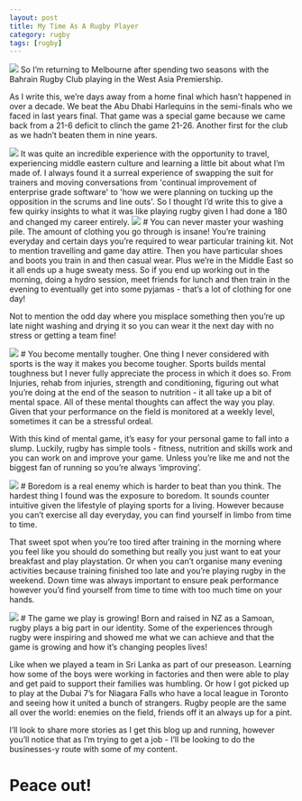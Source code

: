 ```yaml
---
layout: post
title: My Time As A Rugby Player
category: rugby
tags: [rugby]  
---
```


<img src="https://instagram.fbah6-1.fna.fbcdn.net/vp/e909a0902c72f94e13bd2cfab1f11ff4/5B449448/t51.2885-15/e35/27574084_161989241255398_248148014768586752_n.jpg">
So I’m returning to Melbourne after spending two seasons with the Bahrain Rugby Club playing in the West Asia Premiership.

As I write this, we’re days away from a home final which hasn’t happened in over a decade. We beat the Abu Dhabi Harlequins in the semi-finals who we faced in last years final. That game was a special game because we came back from a 21-6 deficit to clinch the game 21-26. Another first for the club as we hadn’t beaten them in nine years.

<img src="https://scontent.fbah6-1.fna.fbcdn.net/v/t31.0-8/21687193_10156721869809251_2256106036694980647_o.jpg?_nc_cat=0&_nc_eui2=v1%3AAeHvMyYNRgs1l8JS98LOJAe47R481IbTT4HDkMN_icq2_XOl0tgCg_ADszxYWhrikC9mzhaH87StQRFqa43Qle2ai7PTn-MZDKNa_M0JWIMSXA&oh=7908a6fc438e265ca02bd06206107df2&oe=5B3B5359">
It was quite an incredible experience with the opportunity to travel, experiencing middle eastern culture and learning a little bit about what I’m made of. I always found it a surreal experience of swapping the suit for trainers and moving conversations from 'continual improvement of enterprise grade software' to 'how we were planning on tucking up the opposition in the scrums and line outs'. So I thought I’d write this to give a few quirky insights to what it was like playing rugby given I had done a 180 and changed my career entirely.

<img src="https://scontent.fbah6-1.fna.fbcdn.net/v/t1.0-9/29062832_10156296455531096_4179482110811176960_o.jpg?_nc_cat=0&_nc_eui2=v1%3AAeEIqmBp1S-iq-tYHNk9lt_lerZl6pR2G3J7ocd71UcdOyAI6Kr7B-E_LVDG8A6JfXd6VGg11hl93f6a6wnmrEgopIWvsSNdncSZDCDGx-t-WA&oh=7fa7119f19b79e5af0e6d0e8175ed982&oe=5B4128C5">
# You can never master your washing pile.
The amount of clothing you go through is insane! You’re training everyday and certain days you’re required to wear particular training kit. Not to mention travelling and game day attire. Then you have particular shoes and boots you train in and then casual wear. Plus we’re in the Middle East so  it all ends up a huge sweaty mess. So if you end up working out in the morning, doing a hydro session, meet friends for lunch and then train in the evening to eventually get into some pyjamas - that’s a lot of clothing for one day!

Not to mention the odd day where you misplace something then you’re up late night washing and drying it so you can wear it the next day with no stress or getting a team fine!

<img src="https://scontent.fbah6-1.fna.fbcdn.net/v/t31.0-8/26840590_1592310800852902_6461654689994733886_o.jpg?_nc_cat=0&_nc_eui2=v1%3AAeEL9-pLpUcSZeH2ZEJew5mTBRpw8GxApZt1z97ZOcemN5E0y5e-sXF6Q0ZV2CZbNDsAUzRVvr72oRXrnmCWVATIp6KKrlTBaHFO9wGK-3Y7Ag&oh=daae0dfbbc984c82c9dad7096217480e&oe=5B4520A8">
# You become mentally tougher.
One thing I never considered with sports is the way it makes you become tougher. Sports builds mental toughness but I never fully appreciate the process in which it does so. From Injuries, rehab from injuries, strength and conditioning, figuring out what you’re doing at the end of the season to nutrition - it all take up a bit of mental space. All of these mental thoughts can affect the way you play. Given that your performance on the field is monitored at a weekly level, sometimes it can be a stressful ordeal.

With this kind of mental game, it’s easy for your personal game to fall into a slump. Luckily, rugby has simple tools - fitness, nutrition and skills work and you can work on and improve your game. Unless you’re like me and not the biggest fan of running so you’re always ‘improving’.

<img src="https://scontent.fbah6-1.fna.fbcdn.net/v/t31.0-8/27501123_1611666835583965_1434392799674658539_o.jpg?_nc_cat=0&_nc_eui2=v1%3AAeHJVQykSOtNB0AUS3fOLdaMYQ35fKlndz3xTLu-tiI_QWFpZ_AqS7XjfCBT8LZ_c7PZoBbWHCkoRmAwf0iaMLrboZHrHPLFjoozNeQYNXrBdQ&oh=899d5b8a05ee35109cfae8527c070345&oe=5B3BFF69">
# Boredom is a real enemy which is harder to beat than you think.
The hardest thing I found was the exposure to boredom. It sounds counter intuitive given the lifestyle of playing sports for a living. However because you can’t exercise all day everyday, you can find yourself in limbo from time to time. 

That sweet spot when you’re too tired after training in the morning where you feel like you should do something but really you just want to eat your breakfast and play playstation. Or when you can’t organise many evening activities because training finished too late and you’re playing rugby in the weekend. Down time was always important to ensure peak performance however you’d find yourself from time to time with too much time on your hands.

<img src="https://scontent.fbah6-1.fna.fbcdn.net/v/t1.0-9/24131054_10213049218697056_826846418501579799_n.jpg?_nc_cat=0&_nc_eui2=v1%3AAeH-brCJ4_huFUQ-FxpKEymtD2Le1HR9wfA5k8BpIclPiIwwYx8_hQuOM2S7Qzed1t5_yBRfmGD_qXmphEf_7GwqoyV1g_vxtPVkkEC86lhcXQ&oh=27e418646f3f44fe3aff7eb95684f756&oe=5B403F49">
# The game we play is growing!
Born and raised in NZ as a Samoan, rugby plays a big part in our identity. Some of the experiences through rugby were inspiring and showed me what we can achieve and that the game is growing and how it’s changing peoples lives! 

Like when we played a team in Sri Lanka as part of our preseason. Learning how some of the boys were working in factories and then were able to play and get paid to support their families was humbling. Or how I got picked up to play at the Dubai 7’s for Niagara Falls who have a local league in Toronto and seeing how it united a bunch of strangers. Rugby people are the same all over the world: enemies on the field, friends off it an always up for a pint.

I’ll look to share more stories as I get this blog up and running, however you’ll notice that as I’m trying to get a job - I’ll be looking to do the businesses-y route with some of my content.

# Peace out!
